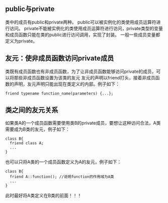 ## public与private
类中的成员有public和private两种。
public可以被实例化的类使用成员运算符进行访问。
private不能被实例化的类使用成员运算符进行访问，private类型的变量和成员函数只能在类的public进行访问调用，实现了封装。
一般一些成员变量都定义为private。

## 友元：使非成员函数访问private成员
类既有成员函数也有非成员函数，为了让非成员函数能够访问private的成员，可以将那些非成员函数设置为该类的友元
友元的声明以friend打头，接着非成员函数的声明，友元声明只能出现在类定义的内部。例子如下：
```
friend typename function_name(parameters) {...};
```

## 类之间的友元关系
如果类A的一个成员函数需要使用类B的private成员，要想让这种访问合法，A类需要成为B类的友元，例子如下：
```
class B{
  friend class A;
  ...
}
```
也可以只将A类的一个成员函数定义为A的友元，例子如下：
```
class B{
  friend A::function(); //说明function的作用域为A类
  ...
}
```
此时最好将A类定义在B类的前面！！！
